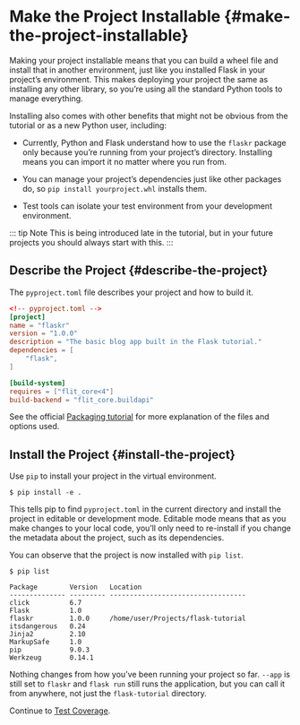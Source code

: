 # Make the Project Installable {#make-the-project-installable}

Making your project installable means that you can build a wheel file and install that in another environment, just like you installed Flask in your project’s environment. This makes deploying your project the same as installing any other library, so you’re using all the standard Python tools to manage everything.

Installing also comes with other benefits that might not be obvious from the tutorial or as a new Python user, including:

- Currently, Python and Flask understand how to use the `flaskr` package only because you’re running from your project’s directory. Installing means you can import it no matter where you run from.

- You can manage your project’s dependencies just like other packages do, so `pip install yourproject.whl` installs them.

- Test tools can isolate your test environment from your development environment.

::: tip Note
This is being introduced late in the tutorial, but in your future projects you should always start with this.
:::

## Describe the Project {#describe-the-project}

The `pyproject.toml` file describes your project and how to build it.

```toml
<!-- pyproject.toml -->
[project]
name = "flaskr"
version = "1.0.0"
description = "The basic blog app built in the Flask tutorial."
dependencies = [
    "flask",
]

[build-system]
requires = ["flit_core<4"]
build-backend = "flit_core.buildapi"
```

See the official [Packaging tutorial](https://packaging.python.org/tutorials/packaging-projects/) for more explanation of the files and options used.

## Install the Project {#install-the-project}

Use `pip` to install your project in the virtual environment.

```shell
$ pip install -e .
```

This tells pip to find `pyproject.toml` in the current directory and install the project in editable or development mode. Editable mode means that as you make changes to your local code, you’ll only need to re-install if you change the metadata about the project, such as its dependencies.

You can observe that the project is now installed with `pip list`.

```shell
$ pip list

Package        Version   Location
-------------- --------- ----------------------------------
click          6.7
Flask          1.0
flaskr         1.0.0     /home/user/Projects/flask-tutorial
itsdangerous   0.24
Jinja2         2.10
MarkupSafe     1.0
pip            9.0.3
Werkzeug       0.14.1
```

Nothing changes from how you’ve been running your project so far. `--app` is still set to `flaskr` and `flask run` still runs the application, but you can call it from anywhere, not just the `flask-tutorial` directory.

Continue to [Test Coverage](/python/flask/user_guide/tutorial/test_coverage#test-coverage).
